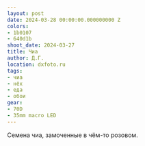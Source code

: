 ```yaml
---
layout: post
date: 2024-03-28 00:00:00.000000000 Z
colors:
- 1b0107
- 640d1b
shoot_date: 2024-03-27
title: Чиа
author: Д.Г.
location: dxfoto.ru
tags:
- чиа
- нёх
- еда
- обои
gear:
- 70D
- 35mm macro LED
---
```

Семена чиа, замоченные в чём-то розовом.

